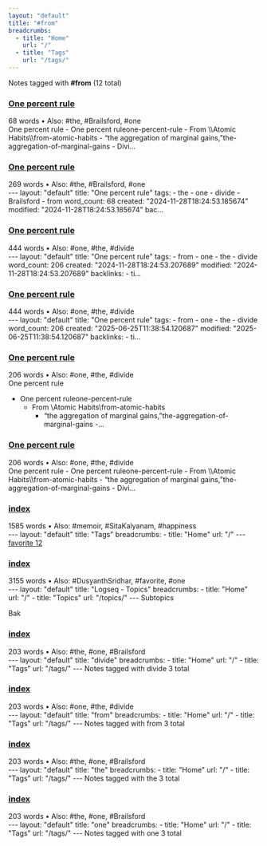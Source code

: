 ```yaml
---
layout: "default"
title: "#from"
breadcrumbs:
  - title: "Home"
    url: "/"
  - title: "Tags"
    url: "/tags/"
---
```

Notes tagged with **#from** (12 total)

<div class="note-grid">

<div class="note-card">
    <h3><a href="one-percent-rule/">One percent rule</a></h3>
    <div class="note-meta">
        68 words
        • Also: #the, #Brailsford, #one
    </div>
    <div class="note-excerpt">One percent rule
- One percent ruleone-percent-rule
	- From \\Atomic Habits\\from-atomic-habits
		- “the aggregation of marginal gains,”the-aggregation-of-marginal-gains
		- Divi...</div>
</div>

<div class="note-card">
    <h3><a href="docs/one-percent-rule/index/">One percent rule</a></h3>
    <div class="note-meta">
        269 words
        • Also: #the, #Brailsford, #one
    </div>
    <div class="note-excerpt">---
layout: "default"
title: "One percent rule"
tags:
  - the
  - one
  - divide
  - Brailsford
  - from
word_count: 68
created: "2024-11-28T18:24:53.185674"
modified: "2024-11-28T18:24:53.185674"
bac...</div>
</div>

<div class="note-card">
    <h3><a href="docs/logseq/bak/one-percent-rule/2024-10-05t08_51_53419zdesktop/index/">One percent rule</a></h3>
    <div class="note-meta">
        444 words
        • Also: #one, #the, #divide
    </div>
    <div class="note-excerpt">---
layout: "default"
title: "One percent rule"
tags:
  - from
  - one
  - the
  - divide
word_count: 206
created: "2024-11-28T18:24:53.207689"
modified: "2024-11-28T18:24:53.207689"
backlinks:
  - ti...</div>
</div>

<div class="note-card">
    <h3><a href="docs/logseq/bak/one-percent-rule/2025-06-25t18_36_37315zdesktop/index/">One percent rule</a></h3>
    <div class="note-meta">
        444 words
        • Also: #one, #the, #divide
    </div>
    <div class="note-excerpt">---
layout: "default"
title: "One percent rule"
tags:
  - from
  - one
  - the
  - divide
word_count: 206
created: "2025-06-25T11:38:54.120687"
modified: "2025-06-25T11:38:54.120687"
backlinks:
  - ti...</div>
</div>

<div class="note-card">
    <h3><a href="logseq/bak/one-percent-rule/2024-10-05t08_51_53419zdesktop/">One percent rule</a></h3>
    <div class="note-meta">
        206 words
        • Also: #one, #the, #divide
    </div>
    <div class="note-excerpt">One percent rule

- One percent ruleone-percent-rule
  - From \\Atomic Habits\\from-atomic-habits
    - “the aggregation of marginal gains,”the-aggregation-of-marginal-gains
    -...</div>
</div>

<div class="note-card">
    <h3><a href="logseq/bak/one-percent-rule/2025-06-25t18_36_37315zdesktop/">One percent rule</a></h3>
    <div class="note-meta">
        206 words
        • Also: #one, #the, #divide
    </div>
    <div class="note-excerpt">One percent rule
- One percent ruleone-percent-rule
	- From \\Atomic Habits\\from-atomic-habits
		- “the aggregation of marginal gains,”the-aggregation-of-marginal-gains
		- Divi...</div>
</div>

<div class="note-card">
    <h3><a href="docs/tags/index/">index</a></h3>
    <div class="note-meta">
        1585 words
        • Also: #memoir, #SitaKalyanam, #happiness
    </div>
    <div class="note-excerpt">---
layout: "default"
title: "Tags"
breadcrumbs:
  - title: "Home"
    url: "/"
---
<div class="tag-cloud">
<a href="favorite/" class="tag" style="--tag-weight: 1.0">favorite 12</a>
<a href="progra...</div>
</div>

<div class="note-card">
    <h3><a href="docs/topics/logseq/index/">index</a></h3>
    <div class="note-meta">
        3155 words
        • Also: #DusyanthSridhar, #favorite, #one
    </div>
    <div class="note-excerpt">---
layout: "default"
title: "Logseq - Topics"
breadcrumbs:
  - title: "Home"
    url: "/"
  - title: "Topics"
    url: "/topics/"
---
 Subtopics

 Bak

<div class="note-grid">

<div class="note-...</div>
</div>

<div class="note-card">
    <h3><a href="docs/tags/divide/index/">index</a></h3>
    <div class="note-meta">
        203 words
        • Also: #the, #one, #Brailsford
    </div>
    <div class="note-excerpt">---
layout: "default"
title: "divide"
breadcrumbs:
  - title: "Home"
    url: "/"
  - title: "Tags"
    url: "/tags/"
---
Notes tagged with divide 3 total

<div class="note-grid">

<div class=...</div>
</div>

<div class="note-card">
    <h3><a href="docs/tags/from/index/">index</a></h3>
    <div class="note-meta">
        203 words
        • Also: #one, #the, #divide
    </div>
    <div class="note-excerpt">---
layout: "default"
title: "from"
breadcrumbs:
  - title: "Home"
    url: "/"
  - title: "Tags"
    url: "/tags/"
---
Notes tagged with from 3 total

<div class="note-grid">

<div class="not...</div>
</div>

<div class="note-card">
    <h3><a href="docs/tags/the/index/">index</a></h3>
    <div class="note-meta">
        203 words
        • Also: #the, #one, #Brailsford
    </div>
    <div class="note-excerpt">---
layout: "default"
title: "the"
breadcrumbs:
  - title: "Home"
    url: "/"
  - title: "Tags"
    url: "/tags/"
---
Notes tagged with the 3 total

<div class="note-grid">

<div class="note-...</div>
</div>

<div class="note-card">
    <h3><a href="docs/tags/one/index/">index</a></h3>
    <div class="note-meta">
        203 words
        • Also: #the, #one, #Brailsford
    </div>
    <div class="note-excerpt">---
layout: "default"
title: "one"
breadcrumbs:
  - title: "Home"
    url: "/"
  - title: "Tags"
    url: "/tags/"
---
Notes tagged with one 3 total

<div class="note-grid">

<div class="note-...</div>
</div>
</div>